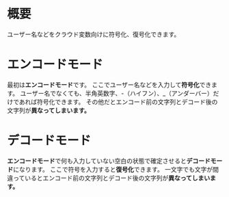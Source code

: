 # 概要
ユーザー名などをクラウド変数向けに符号化、復号化できます。
# エンコードモード
最初は**エンコードモード**です。
ここでユーザー名などを入力して**符号化**できます。
ユーザー名でなくても、半角英数字、-（ハイフン）、_（アンダーバー）だけであれば符号化できます。
その他だとエンコード前の文字列とデコード後の文字列が**異なってしまいます。**
# デコードモード
**エンコードモード**で何も入力していない空白の状態で確定させると**デコードモード**になります。
ここで符号を入力すると**復号化**できます。
一文字でも文字が間違っているとエンコード前の文字列とデコード後の文字列が**異なってしまいます。**
